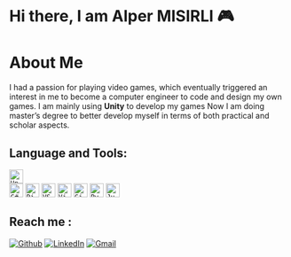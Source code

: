 # Hi there, I am Alper MISIRLI 🎮

# About Me

I had a passion for playing video games, which eventually triggered an interest in me to become a computer engineer to code and design my own games. 
I am mainly using **Unity** to develop my games
Now I am doing master’s degree to better develop myself in terms of both practical and scholar aspects.

## Language and Tools:

<code><img height="25" src="https://img.shields.io/badge/Unity-100000?style=for-the-badge&logo=unity&logoColor=white" alt="Unity" >  </code>
<code><img height="25" src="https://img.shields.io/badge/C%23-239125?style=for-the-badge&logo=c-sharp&logoColor=white" alt="C#" ></code>
<code><img height="25" src="https://img.shields.io/badge/Rider-000000.svg?style=for-the-badge&logo=Rider&logoColor=white&color=black&labelColor=crimson" alt="Rider" ></code>
<code><img height="25" src="https://img.shields.io/badge/Visual%25Studio%25Code-0078d7.svg?style=for-the-badge&logo=visual-studio-code&logoColor=white" alt="VS Code" ></code>
<code><img height="25" src="https://img.shields.io/badge/Visual%25Studio-5C2D91.svg?style=for-the-badge&logo=visual-studio&logoColor=white" alt="Visual Studio" ></code>
<code><img height="25" src="https://img.shields.io/badge/git-%23F05033.svg?style=for-the-badge&logo=git&logoColor=white" alt="Git" ></code>
<code><img height="25" src="https://img.shields.io/badge/Python-3776AB?style=for-the-badge&logo=python&logoColor=white" alt="Python"  ></code>
<code><img height="25" src="https://img.shields.io/badge/jupyter-%23FA0F00.svg?style=for-the-badge&logo=jupyter&logoColor=white" alt="Jupyter"  ></code>

## Reach me :

<p><a href="https://github.com/RedLegend97" target="_blank">
<img alt="Github" src="https://img.shields.io/badge/GitHub-%2312100E.svg?&style=for-the-badge&logo=Github&logoColor=white" alt="Github" /></a>
<a href="https://www.linkedin.com/in/osmanalpermisirli/" target="_blank"> <img alt="LinkedIn" src="https://img.shields.io/badge/linkedin-%230077B5.svg?&style=for-the-badge&logo=linkedin&logoColor=white" /></a> 
<a href="mailto:alpermisirli@gmail.com">
<img alt="Gmail" src="https://img.shields.io/badge/Gmail-D14836?style=for-the-badge&logo=gmail&logoColor=white"/></a>
</p>
